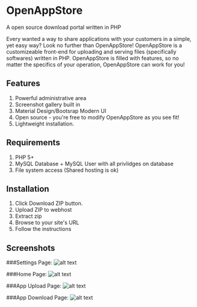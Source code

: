 # OpenAppStore
A open source download portal written in PHP

Every wanted a way to share applications with your customers in a simple, yet easy way?
Look no further than OpenAppStore! OpenAppStore is a customizeable front-end for uploading
and serving files (specifically softwares) written in PHP. OpenAppStore is filled with features, so no matter the specifics of your operation, OpenAppStore can work for you!

## Features
1. Powerful administrative area
2. Screenshot gallery built in
3. Material Design/Bootsrap Modern UI
4. Open source - you're free to modify OpenAppStore as you see fit!
5. Lightweight installation.

## Requirements
1. PHP 5+
2. MySQL Database + MySQL User with all privlidges on database
3. File system access (Shared hosting is ok)

## Installation
1. Click Download ZIP button.
2. Upload ZIP to webhost
3. Extract zip 
4. Browse to your site's URL
5. Follow the instructions

## Screenshots
###Settings Page: 
![alt text](http://i.imgur.com/CJ5Yfyf.png "Screenshot #1")

###Home Page:
![alt text](http://i.imgur.com/ZI1Pnag.png "Screenshot #2")

###App Upload Page:
![alt text](http://i.imgur.com/BrBjTwh.png "Screenshot #3")

###App Download Page:
![alt text](http://i.imgur.com/YQ0D68W.png "Screenshot #4")
